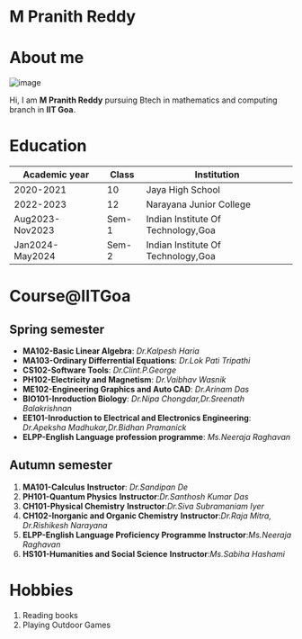 # M Pranith Reddy
# About me
![image](https://github.com/marampranithreddy/marampranithreddy.github.io/assets/158202312/478699cf-5cfd-4818-a990-d9273ce59c93)

Hi, I am **M Pranith Reddy** pursuing Btech in mathematics and computing branch in **IIT Goa**. 
# Education
|Academic year             |                Class                        |                Institution  |
|----------|--------|-----------|
|2020-2021                    |              10|   Jaya High School
|2022-2023                    |              12|   Narayana Junior College
|Aug2023-Nov2023              |           Sem-1|  Indian Institute Of Technology,Goa
|Jan2024-May2024              |           Sem-2|  Indian Institute Of Technology,Goa
# Course@IITGoa
## Spring semester
- **MA102-Basic Linear Algebra**: *Dr.Kalpesh Haria*
 - **MA103-Ordinary Differrential Equations**: *Dr.Lok Pati Tripathi*
 - **CS102-Software Tools**: *Dr.Clint.P.George*
 - **PH102-Electricity and Magnetism**: *Dr.Vaibhav Wasnik*
 - **ME102-Engineering Graphics and Auto CAD**: *Dr.Arinam Das*
 - **BIO101-Inroduction Biology**: *Dr.Nipa Chongdar,Dr.Sreenath Balakrishnan*
 - **EE101-Inroduction to Electrical and Electronics Engineering**: *Dr.Apeksha Madhukar,Dr.Bidhan Pramanick*
 - **ELPP-English Language profession programme**: *Ms.Neeraja Raghavan*
   
## Autumn semester
1. **MA101-Calculus**
  **Instructor**: *Dr.Sandipan De*
2. **PH101-Quantum Physics**
   **Instructor**:*Dr.Santhosh Kumar Das*
3. **CH101-Physical Chemistry**
   **Instructor**:*Dr.Siva Subramaniam Iyer*
4. **CH102-Inorganic and Organic Chemistry**
   **Instructor**:*Dr.Raja Mitra, Dr.Rishikesh Narayana*
5. **ELPP-English Language Proficiency Programme**
    **Instructor**:*Ms.Neeraja Raghavan*
6. **HS101-Humanities and Social Science**
     **Instructor**:*Ms.Sabiha Hashami*

# Hobbies
1. Reading books
2. Playing Outdoor Games
